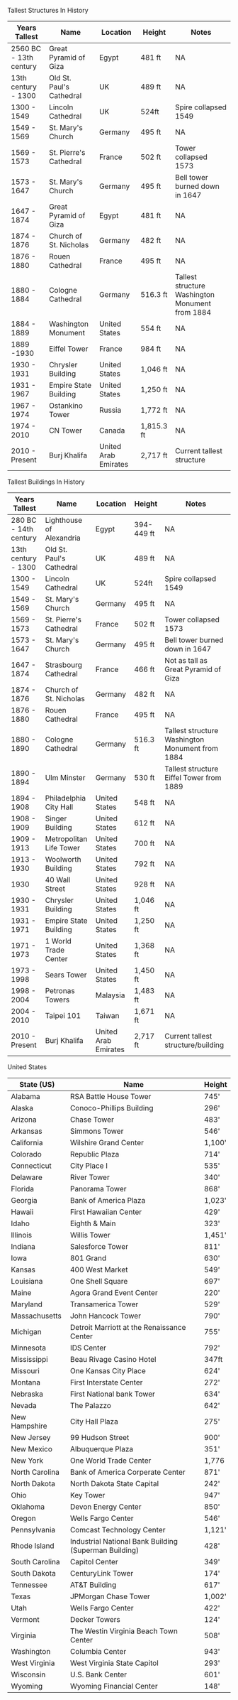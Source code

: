 Tallest Structures In History 

|Years Tallest|Name|Location|Height|Notes|
|---|---|---|---|---|
2560 BC - 13th century | Great Pyramid of Giza | Egypt | 481 ft | NA 
13th century - 1300 | Old St. Paul's Cathedral | UK | 489 ft | NA
1300 - 1549 | Lincoln Cathedral | UK | 524ft | Spire collapsed 1549
1549 - 1569 | St. Mary's Church | Germany | 495 ft | NA
1569 - 1573 | St. Pierre's Cathedral | France | 502 ft | Tower collapsed 1573
1573 - 1647 | St. Mary's Church | Germany | 495 ft | Bell tower burned down in 1647
1647 - 1874 | Great Pyramid of Giza | Egypt | 481 ft | NA 
1874 - 1876 | Church of St. Nicholas | Germany | 482 ft | NA
1876 - 1880 | Rouen Cathedral | France | 495 ft | NA
1880 - 1884 | Cologne Cathedral | Germany | 516.3 ft | Tallest structure Washington Monument from 1884
1884 - 1889 | Washington Monument | United States | 554 ft | NA 
1889 -1930 | Eiffel Tower | France|  984 ft | NA
1930 - 1931 | Chrysler Building | United States | 1,046 ft | NA
1931 - 1967 | Empire State Building | United States | 1,250 ft | NA 
1967 - 1974 | Ostankino Tower | Russia | 1,772 ft | NA
1974 - 2010 | CN Tower | Canada | 1,815.3 ft | NA 
2010 - Present | Burj Khalifa | United Arab Emirates | 2,717 ft | Current tallest structure 

Tallest Buildings In History 

|Years Tallest|Name|Location|Height|Notes|
|---|---|---|---|---|
280 BC - 14th century | Lighthouse of Alexandria | Egypt | 394-449 ft | NA 
13th century - 1300 | Old St. Paul's Cathedral | UK | 489 ft | NA
1300 - 1549 | Lincoln Cathedral | UK | 524ft | Spire collapsed 1549
1549 - 1569 | St. Mary's Church | Germany | 495 ft | NA
1569 - 1573 | St. Pierre's Cathedral | France | 502 ft | Tower collapsed 1573
1573 - 1647 | St. Mary's Church | Germany | 495 ft | Bell tower burned down in 1647
1647 - 1874 | Strasbourg Cathedral | France | 466 ft | 	Not as tall as Great Pyramid of Giza
1874 - 1876 | Church of St. Nicholas | Germany | 482 ft | NA
1876 - 1880 | Rouen Cathedral | France | 495 ft | NA
1880 - 1890 | Cologne Cathedral | Germany | 516.3 ft | Tallest structure Washington Monument from 1884
1890 - 1894 | Ulm Minster | Germany | 530 ft | Tallest structure Eiffel Tower from 1889
1894 - 1908 | Philadelphia City Hall | United States | 548 ft | NA
1908 - 1909 | Singer Building | United States | 612 ft | NA
1909 - 1913 | Metropolitan Life Tower | United States | 700 ft | NA
1913 - 1930 | Woolworth Building | United States | 792 ft | NA
1930 | 40 Wall Street | United States | 928 ft | NA
1930 - 1931 | Chrysler Building | United States | 1,046 ft | NA
1931 - 1971 | Empire State Building | United States | 1,250 ft | NA 
1971 - 1973 | 1 World Trade Center | United States | 1,368 ft | NA
1973 - 1998 | Sears Tower | United States | 1,450 ft | NA
1998 - 2004 | Petronas Towers | Malaysia | 1,483 ft | NA
2004 - 2010 | Taipei 101 | Taiwan | 1,671 ft | NA
2010 - Present | Burj Khalifa | United Arab Emirates | 2,717 ft | Current tallest structure/building 

United States

|State (US)|Name|Height|
|---|---|---|
Alabama | RSA Battle House Tower | 745'
Alaska | Conoco-Phillips Building | 296' 
Arizona | Chase Tower | 483' 
Arkansas | Simmons Tower | 546'
California | Wilshire Grand Center | 1,100'
Colorado | Republic Plaza | 714'
Connecticut | City Place I | 535'
Delaware | River Tower | 340'
Florida | Panorama Tower | 868'
Georgia | Bank of America Plaza | 1,023'
Hawaii | First Hawaiian Center | 429'
Idaho | Eighth & Main | 323'
Illinois | Willis Tower | 1,451'
Indiana | Salesforce Tower | 811'
Iowa | 801 Grand | 630'
Kansas | 400 West Market | 549'
Louisiana | One Shell Square | 697'
Maine | Agora Grand Event Center | 220'
Maryland | Transamerica Tower | 529'
Massachusetts | John Hancock Tower | 790'
Michigan | Detroit Marriott at the Renaissance Center | 755'
Minnesota | IDS Center | 792'
Mississippi | Beau Rivage Casino Hotel | 347ft
Missouri | One Kansas City Place | 624'
Montana | First Interstate Center | 272'
Nebraska | First National bank Tower | 634'
Nevada | The Palazzo | 642'
New Hampshire | City Hall Plaza | 275'
New Jersey | 99 Hudson Street | 900'
New Mexico | Albuquerque Plaza | 351'
New York | One World Trade Center | 1,776
North Carolina | Bank of America Corperate Center | 871'
North Dakota | North Dakota State Capital | 242'
Ohio | Key Tower | 947'
Oklahoma | Devon Energy Center | 850'
Oregon | Wells Fargo Center | 546'
Pennsylvania | Comcast Technology Center | 1,121'
Rhode Island | Industrial National Bank Building (Superman Building) | 428' 
South Carolina | Capitol Center | 349'
South Dakota | CenturyLink Tower | 174'
Tennessee | AT&T Building | 617'
Texas | JPMorgan Chase Tower | 1,002'
Utah | Wells Fargo Center | 422'
Vermont | Decker Towers | 124'
Virginia | The Westin Virginia Beach Town Center | 508'
Washington | Columbia Center | 943'
West Virginia | West Virginia State Capitol | 293'
Wisconsin | U.S. Bank Center | 601'
Wyoming | Wyoming Financial Center | 148'
